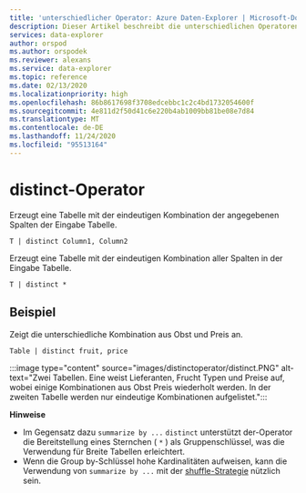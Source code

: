 ```yaml
---
title: 'unterschiedlicher Operator: Azure Daten-Explorer | Microsoft-Dokumentation'
description: Dieser Artikel beschreibt die unterschiedlichen Operatoren in Azure Daten-Explorer.
services: data-explorer
author: orspod
ms.author: orspodek
ms.reviewer: alexans
ms.service: data-explorer
ms.topic: reference
ms.date: 02/13/2020
ms.localizationpriority: high
ms.openlocfilehash: 86b8617698f3708edcebbc1c2c4bd1732054600f
ms.sourcegitcommit: 4e811d2f50d41c6e220b4ab1009bb81be08e7d84
ms.translationtype: MT
ms.contentlocale: de-DE
ms.lasthandoff: 11/24/2020
ms.locfileid: "95513164"
---
```

# <a name="distinct-operator"></a>distinct-Operator

Erzeugt eine Tabelle mit der eindeutigen Kombination der angegebenen Spalten der Eingabe Tabelle. 

```kusto
T | distinct Column1, Column2
```

Erzeugt eine Tabelle mit der eindeutigen Kombination aller Spalten in der Eingabe Tabelle.

```kusto
T | distinct *
```

## <a name="example"></a>Beispiel

Zeigt die unterschiedliche Kombination aus Obst und Preis an.

```kusto
Table | distinct fruit, price
```

:::image type="content" source="images/distinctoperator/distinct.PNG" alt-text="Zwei Tabellen. Eine weist Lieferanten, Frucht Typen und Preise auf, wobei einige Kombinationen aus Obst Preis wiederholt werden. In der zweiten Tabelle werden nur eindeutige Kombinationen aufgelistet.":::

**Hinweise**

* Im Gegensatz dazu `summarize by ...` `distinct` unterstützt der-Operator die Bereitstellung eines Sternchen ( `*` ) als Gruppenschlüssel, was die Verwendung für Breite Tabellen erleichtert.
* Wenn die Group by-Schlüssel hohe Kardinalitäten aufweisen, kann die Verwendung von `summarize by ...` mit der [shuffle-Strategie](shufflequery.md) nützlich sein.
